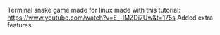 Terminal snake game made for linux made with this tutorial:
https://www.youtube.com/watch?v=E_-lMZDi7Uw&t=175s
Added extra features
